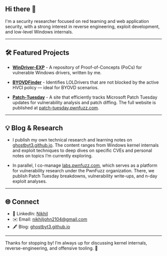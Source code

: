 ## Hi there 👋

I'm a security researcher focused on red teaming and web application security, with a strong interest in reverse engineering, exploit development, and low-level Windows internals.

---

## 🛠️ Featured Projects

- **[WinDriver‑EXP](https://github.com/ghostbyt3/WinDriver-EXP)** - A repository of Proof-of-Concepts (PoCs) for vulnerable Windows drivers, written by me.

- **[BYOVDFinder](https://github.com/ghostbyt3/BYOVDFinder)** - Identifies LOLDrivers that are not blocked by the active HVCI policy — ideal for BYOVD scenarios.

- **[Patch‑Tuesday](https://github.com/ghostbyt3/patch-tuesday)** - A site that efficiently tracks Microsoft Patch Tuesday updates for vulnerability analysis and patch diffing. The full website is published at [patch-tuesday.pwnfuzz.com](https://patch-tuesday.pwnfuzz.com).

---

## 💡 Blog & Research

- I publish my own technical research and learning notes on [ghostbyt3.github.io](https://ghostbyt3.github.io/). The content ranges from Windows kernel internals and exploit techniques to deep dives on specific CVEs and personal notes on topics I’m currently exploring.

- In parallel, I co-manage [labs.pwnfuzz.com](https://labs.pwnfuzz.com), which serves as a platform for vulnerability research under the PwnFuzz organization. There, we publish Patch Tuesday breakdowns, vulnerability write-ups, and n-day exploit analyses.


---

## 🌐 Connect

- 📘 LinkedIn: [Nikhil](https://www.linkedin.com/in/nikhil21john/)
- ✉️ Email: nikhiljohn2104@gmail.com
- 🖋 Blog: [ghostbyt3.github.io](https://ghostbyt3.github.io/)

---

Thanks for stopping by! I’m always up for discussing kernel internals, reverse-engineering, and offensive tooling. 🚀
